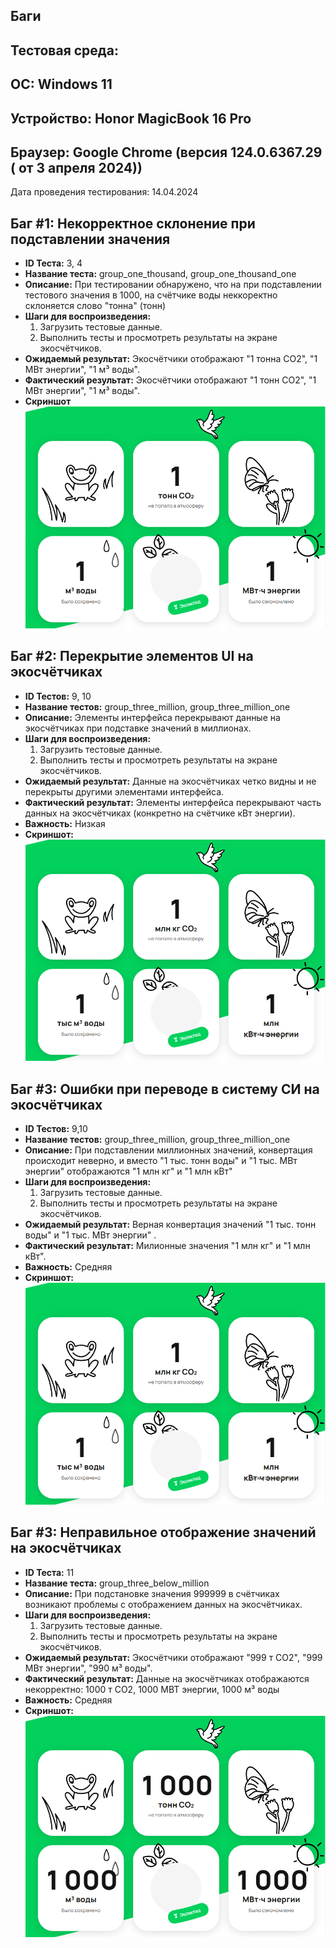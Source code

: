 ## Баги

## Тестовая среда:
## ОС: Windows 11
## Устройство: Honor MagicBook 16 Pro
## Браузер: Google Chrome (версия 124.0.6367.29 ( от 3 апреля 2024))

Дата проведения тестирования: 14.04.2024

## Баг #1: Некорректное склонение при подставлении значения
- **ID Теста:** 3, 4
- **Название теста:** group_one_thousand, group_one_thousand_one
- **Описание:** При тестировании обнаружено, что на при подставлении тестового значения в 1000, на счётчике воды неккоректно склоняется слово "тонна" (тонн)
- **Шаги для воспроизведения:**
  1. Загрузить тестовые данные.
  2. Выполнить тесты и просмотреть результаты на экране экосчётчиков.
- **Ожидаемый результат:** Экосчётчики отображают "1 тонна CO2", "1 МВт энергии", "1 м³ воды".
- **Фактический результат:** Экосчётчики отображают "1 тонн CO2", "1 МВт энергии", "1 м³ воды".
- **Скриншот**
![alt text](./outputs/test_3.png)

## Баг #2: Перекрытие элементов UI на экосчётчиках

- **ID Тестов:** 9, 10
- **Название тестов:** group_three_million, group_three_million_one
- **Описание:** Элементы интерфейса перекрывают данные на экосчётчиках при подставке значений в миллионах.
- **Шаги для воспроизведения:**
  1. Загрузить тестовые данные.
  2. Выполнить тесты и просмотреть результаты на экране экосчётчиков.
- **Ожидаемый результат:** Данные на экосчётчиках четко видны и не перекрыты другими элементами интерфейса.
- **Фактический результат:** Элементы интерфейса перекрывают часть данных на экосчётчиках (конкретно на счётчике кВт энергии).
- **Важность:** Низкая 
- **Скриншот:**
![alt text](./outputs/test_9.png)

## Баг #3: Ошибки при переводе в систему СИ на экосчётчиках

- **ID Тестов:** 9,10 
- **Название тестов:** group_three_million, group_three_million_one
- **Описание:** При подставлении миллионных значений, конвертация происходит неверно, и вместо "1 тыс. тонн воды" и "1 тыс. МВт энергии" отображаются "1 млн кг" и "1 млн кВт"
- **Шаги для воспроизведения:**
  1. Загрузить тестовые данные.
  2. Выполнить тесты и просмотреть результаты на экране экосчётчиков.
- **Ожидаемый результат:** Верная конвертация значений "1 тыс. тонн воды" и "1 тыс. МВт энергии" .
- **Фактический результат:** Милионные значения "1 млн кг" и "1 млн кВт".
- **Важность:** Средняя 
- **Скриншот:**
![alt text](./outputs/test_9.png)

## Баг #3: Неправильное отображение значений на экосчётчиках

- **ID Теста:** 11
- **Название теста:** group_three_below_million
- **Описание:** При подстановке значения 999999 в счётчиках возникают проблемы с отображением данных на экосчётчиках.
- **Шаги для воспроизведения:**
    1. Загрузить тестовые данные.
    2. Выполнить тесты и просмотреть результаты на экране экосчётчиков.
- **Ожидаемый результат:** Экосчётчики отображают "999 т CO2", "999 МВт энергии", "990 м³ воды".
- **Фактический результат:** Данные на экосчётчиках отображаются некорректно: 1000 т СО2, 1000 МВТ энергии, 1000 м³ воды 
- **Важность:** Средняя
- **Скриншот:**
![alt text](./outputs/test_11.png)

